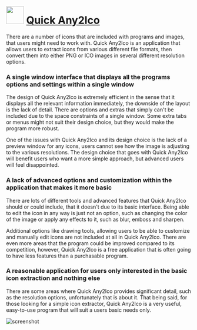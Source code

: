 # <img src="https://cdn.rawgit.com/JourneyOver/chocolatey-packages/1e63e1f77337f67003290d824b7ddf3d08fb44e9/icons/any2ico.png" width="48" height="48"/> [Quick Any2Ico](https://chocolatey.org/packages/any2ico.portable)

There are a number of icons that are included with programs and images, that users might need to work with. Quick Any2Ico is an application that allows users to extract icons from various different file formats, then convert them into either PNG or ICO images in several different resolution options.

### A single window interface that displays all the programs options and settings within a single window

The design of Quick Any2Ico is extremely efficient in the sense that it displays all the relevant information immediately, the downside of the layout is the lack of detail. There are options and extras that simply can't be included due to the space constraints of a single window. Some extra tabs or menus might not suit their design choice, but they would make the program more robust.

One of the issues with Quick Any2Ico and its design choice is the lack of a preview window for any icons, users cannot see how the image is adjusting to the various resolutions. The design choice that goes with Quick Any2Ico will benefit users who want a more simple approach, but advanced users will feel disappointed.

### A lack of advanced options and customization within the application that makes it more basic

There are lots of different tools and advanced features that Quick Any2Ico should or could include, that it doesn't due to its basic interface. Being able to edit the icon in any way is just not an option, such as changing the color of the image or apply any effects to it, such as blur, emboss and sharpen.

Additional options like drawing tools, allowing users to be able to customize and manually edit icons are not included at all in Quick Any2Ico. There are even more areas that the program could be improved compared to its competition, however, Quick Any2Ico is a free application that is often going to have less features than a purchasable program.

### A reasonable application for users only interested in the basic icon extraction and nothing else

There are some areas where Quick Any2Ico provides significant detail, such as the resolution options, unfortunately that is about it. That being said, for those looking for a simple icon extractor, Quick Any2Ico is a very useful, easy-to-use program that will suit a users basic needs only.

![screenshot](https://raw.githubusercontent.com/JourneyOver/chocolatey-packages/dev/readme_imgs/any2ico.png)